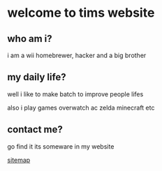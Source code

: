 # welcome to tims website

## who am i?

i am a wii homebrewer, hacker and a big brother

## my daily life?

well i like to make batch to improve people lifes

also i play games overwatch ac zelda minecraft etc

## contact me?

go find it its someware in my website 

[sitemap](https://crazynoob458.github.io/sitemap)
